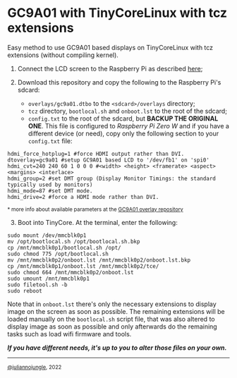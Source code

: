# GC9A01 with TinyCoreLinux with tcz extensions

Easy method to use GC9A01 based displays on TinyCoreLinux with tcz extensions (without compiling kernel).

1. Connect the LCD screen to the Raspberry Pi as described [here](https://github.com/juliannojungle/gc9a01-overlay#step-1-wiring);

2. Download this repository and copy the following to the Raspberry Pi's sdcard:

    - `overlays/gc9a01.dtbo` to the `<sdcard>/overlays` directory;
    - `tcz` directory, `bootlocal.sh` and `onboot.lst` to the root of the sdcard;
    - `config.txt` to the root of the sdcard, but **BACKUP THE ORIGINAL ONE**. This file is configured to _Raspberry Pi Zero W_ and if you have a different device (or need), copy only the following section to your `config.txt` file:

```
hdmi_force_hotplug=1 #force HDMI output rather than DVI.
dtoverlay=gc9a01 #setup GC9A01 based LCD to '/dev/fb1' on 'spi0'
hdmi_cvt=240 240 60 1 0 0 0 #<width> <height> <framerate> <aspect> <margins> <interlace>
hdmi_group=2 #set DMT group (Display Monitor Timings: the standard typically used by monitors)
hdmi_mode=87 #set DMT mode.
hdmi_drive=2 #force a HDMI mode rather than DVI.
```

<sup>* more info about available parameters at the [GC9A01 overlay repository](https://github.com/juliannojungle/gc9a01-overlay)</sup>

3. Boot into TinyCore. At the terminal, enter the following:

```
sudo mount /dev/mmcblk0p1
mv /opt/bootlocal.sh /opt/bootlocal.sh.bkp
cp /mnt/mmcblk0p1/bootlocal.sh /opt/
sudo chmod 775 /opt/bootlocal.sh
mv /mnt/mmcblk0p2/onboot.lst /mnt/mmcblk0p2/onboot.lst.bkp
cp /mnt/mmcblk0p1/onboot.lst /mnt/mmcblk0p2/tce/
sudo chmod 664 /mnt/mmcblk0p2/onboot.lst
sudo umount /mnt/mmcblk0p1
sudo filetool.sh -b
sudo reboot
```

Note that in `onboot.lst` there's only the necessary extensions to display image on the screen as soon as possible. The remaining extensions will be loaded manually on the `bootlocal.sh` script file, that was also altered to display image as soon as possible and only afterwards do the remaining tasks such as load wifi firmware and tools.

_**If you have different needs, it's up to you to alter those files on your own.**_

---
<sup>[@juliannojungle](https://github.com/juliannojungle), 2022</sup>